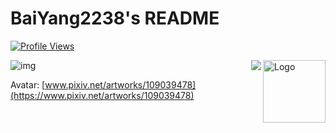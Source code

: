 # BaiYang2238's README
[![Profile Views](https://komarev.com/ghpvc/?username=BaiYang2238&color=red)](https://github.com/BaiYang2238)

<img align="right" width="100px" src="https://github.githubassets.com/images/mona-loading-default.gif" align="center" alt="Logo" />

<img align="right" src="https://github-readme-stats.vercel.app/api/top-langs/?username=BaiYang2238&layout=compact&hide_border=true&title_color=ffa000"/>

![img](https://github-readme-stats.vercel.app/api?username=BaiYang2238&&show=reviews,prs_merged,prs_merged_percentage&show_icons=true&hide_border=true&icon_color=ffca28&title_color=ffa000&include_all_commits=true&count_private=true)  

Avatar: [www.pixiv.net/artworks/109039478](https://www.pixiv.net/artworks/109039478)
